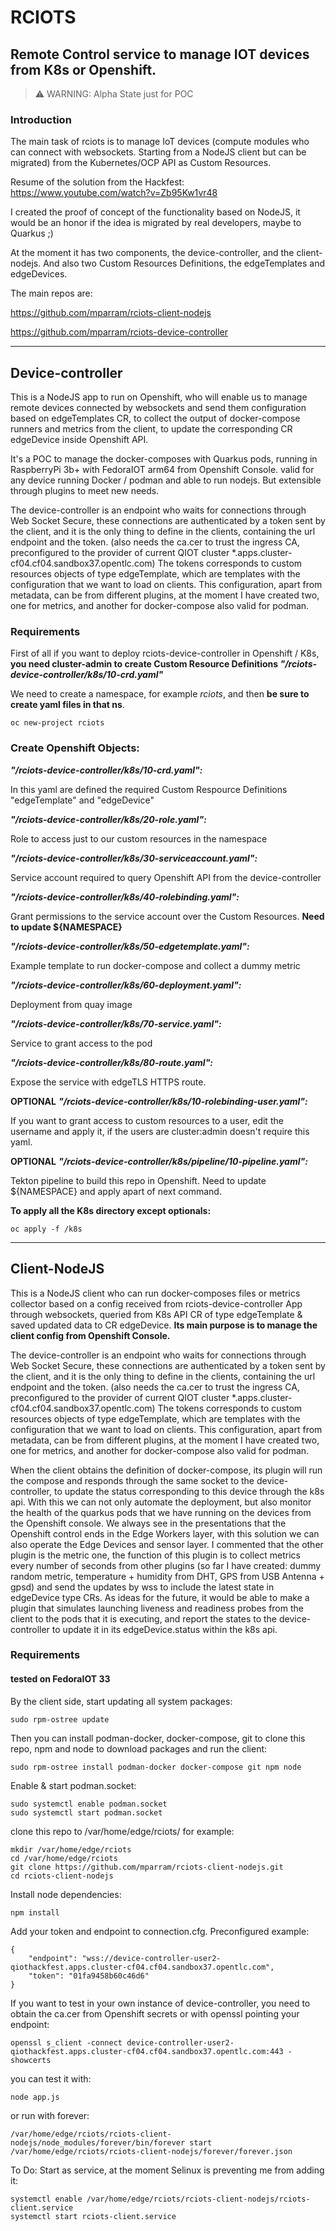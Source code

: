 # RCIOTS
## Remote Control service to manage IOT devices from K8s or Openshift.

> :warning: WARNING: Alpha State just for POC

### Introduction

The main task of rciots is to manage IoT devices (compute modules who can connect with websockets. Starting from a NodeJS client but can be migrated) from the Kubernetes/OCP API as Custom Resources.

Resume of the solution from the Hackfest: https://www.youtube.com/watch?v=Zb95Kw1vr48

I created the proof of concept of the functionality based on NodeJS, it would be an honor if the idea is migrated by real developers, maybe to Quarkus ;)

At the moment it has two components, the device-controller, and the client-nodejs. And also two Custom Resources Definitions, the edgeTemplates and edgeDevices.

The main repos are:

https://github.com/mparram/rciots-client-nodejs

https://github.com/mparram/rciots-device-controller

---

## Device-controller

This is a NodeJS app to run on Openshift, who will enable us to manage remote devices connected by websockets and send them configuration based on edgeTemplates CR, to collect the output of docker-compose runners and metrics from the client, to update the corresponding CR edgeDevice inside Openshift API.

It's a POC to manage the docker-composes with Quarkus pods, running in RaspberryPi 3b+ with FedoraIOT arm64 from Openshift Console. valid for any device running Docker / podman and able to run nodejs. But extensible through plugins to meet new needs.

The device-controller is an endpoint who waits for connections through Web Socket Secure, these connections are authenticated by a token sent by the client, and it is the only thing to define in the clients, containing the url endpoint and the token. (also needs the ca.cer to trust the ingress CA, preconfigured to the provider of current QIOT cluster *.apps.cluster-cf04.cf04.sandbox37.opentlc.com)
The tokens corresponds to custom resources objects of type edgeTemplate, which are templates with the configuration that we want to load on clients. This configuration, apart from metadata, can be from different plugins, at the moment I have created two, one for metrics, and another for docker-compose also valid for podman.

### Requirements 

First of all if you want to deploy rciots-device-controller in Openshift / K8s, **you need cluster-admin to create Custom Resource Definitions *"/rciots-device-controller/k8s/10-crd.yaml"***

We need to create a namespace, for example *rciots*, and then **be sure to create yaml files in that ns**.
```
oc new-project rciots
```

### Create Openshift Objects:

***"/rciots-device-controller/k8s/10-crd.yaml":***

In this yaml are defined the required Custom Respource Definitions "edgeTemplate" and "edgeDevice"

***"/rciots-device-controller/k8s/20-role.yaml":***

Role to access just to our custom resources in the namespace

***"/rciots-device-controller/k8s/30-serviceaccount.yaml":***

Service account required to query Openshift API from the device-controller

***"/rciots-device-controller/k8s/40-rolebinding.yaml":***

Grant permissions to the service account over the Custom Resources. **Need to update ${NAMESPACE}**

***"/rciots-device-controller/k8s/50-edgetemplate.yaml":***

Example template to run docker-compose and collect a dummy metric

***"/rciots-device-controller/k8s/60-deployment.yaml":***

Deployment from quay image

***"/rciots-device-controller/k8s/70-service.yaml":***

Service to grant access to the pod

***"/rciots-device-controller/k8s/80-route.yaml":***

Expose the service with edgeTLS HTTPS route.

**OPTIONAL** ***"/rciots-device-controller/k8s/10-rolebinding-user.yaml":***

If you want to grant access to custom resources to a user, edit the username and apply it, if the users are cluster:admin doesn't require this yaml.

**OPTIONAL** ***"/rciots-device-controller/k8s/pipeline/10-pipeline.yaml":***

Tekton pipeline to build this repo in Openshift. Need to update ${NAMESPACE} and apply apart of next command.


**To apply all the K8s directory except optionals:**
```
oc apply -f /k8s
```

---

## Client-NodeJS

This is a NodeJS client who can run docker-composes files or metrics collector based on a config received from rciots-device-controller App through websockets, queried from K8s API CR of type edgeTemplate & saved updated data to CR edgeDevice. **Its main purpose is to manage the client config from Openshift Console.**

The device-controller is an endpoint who waits for connections through Web Socket Secure, these connections are authenticated by a token sent by the client, and it is the only thing to define in the clients, containing the url endpoint and the token. (also needs the ca.cer to trust the ingress CA, preconfigured to the provider of current QIOT cluster *.apps.cluster-cf04.cf04.sandbox37.opentlc.com)
The tokens corresponds to custom resources objects of type edgeTemplate, which are templates with the configuration that we want to load on clients. This configuration, apart from metadata, can be from different plugins, at the moment I have created two, one for metrics, and another for docker-compose also valid for podman.

When the client obtains the definition of docker-compose, its plugin will run the compose and responds through the same socket to the device-controller, to update the status corresponding to this device through the k8s api.
With this we can not only automate the deployment, but also monitor the health of the quarkus pods that we have running on the devices from the Openshift console. We always see in the presentations that the Openshift control ends in the Edge Workers layer, with this solution we can also operate the Edge Devices and sensor layer.
I commented that the other plugin is the metric one, the function of this plugin is to collect metrics every number of seconds from other plugins (so far I have created: dummy random metric, temperature + humidity from DHT, GPS from USB Antenna + gpsd) and send the updates by wss to include the latest state in edgeDevice type CRs.
As ideas for the future, it would be able to make a plugin that simulates launching liveness and readiness probes from the client to the pods that it is executing, and report the states to the device-controller to update it in its edgeDevice.status within the k8s api.


### Requirements 

#### tested on FedoraIOT 33 

By the client side, start updating all system packages:

```
sudo rpm-ostree update
```

Then you can install podman-docker, docker-compose, git to clone this repo, npm and node to download packages and run the client:

```
sudo rpm-ostree install podman-docker docker-compose git npm node
```

Enable & start podman.socket:

```
sudo systemctl enable podman.socket
sudo systemctl start podman.socket
```

clone this repo to /var/home/edge/rciots/ for example:

```
mkdir /var/home/edge/rciots
cd /var/home/edge/rciots
git clone https://github.com/mparram/rciots-client-nodejs.git
cd rciots-client-nodejs
```

Install node dependencies:
```
npm install
```

Add your token and endpoint to connection.cfg. Preconfigured example:
```
{
    "endpoint": "wss://device-controller-user2-qiothackfest.apps.cluster-cf04.cf04.sandbox37.opentlc.com",
    "token": "01fa9458b60c46d6"
}
```

If you want to test in your own instance of device-controller, you need to obtain the ca.cer from  Openshift secrets or with openssl pointing your endpoint:

```
openssl s_client -connect device-controller-user2-qiothackfest.apps.cluster-cf04.cf04.sandbox37.opentlc.com:443 -showcerts
```

you can test it with:

```
node app.js
```

or run with forever:

```
/var/home/edge/rciots/rciots-client-nodejs/node_modules/forever/bin/forever start /var/home/edge/rciots/rciots-client-nodejs/forever/forever.json
```

To Do: Start as service, at the moment Selinux is preventing me from adding it:
```
systemctl enable /var/home/edge/rciots/rciots-client-nodejs/rciots-client.service
systemctl start rciots-client.service
```







